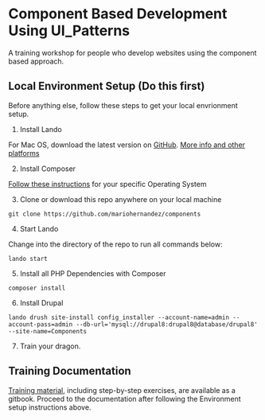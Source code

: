 # Component Based Development Using UI_Patterns
A training workshop for people who develop websites using the component based approach.

## Local Environment Setup (Do this first)
Before anything else, follow these steps to get your local envrionment setup.

1. Install Lando

For Mac OS, download the latest version on [GitHub](https://github.com/lando/lando/releases).
[More info and other platforms](https://docs.devwithlando.io/installation/installing.html)


2. Install Composer

[Follow these instructions](https://www.hostinger.com/tutorials/how-to-install-composer) for your specific Operating System


3. Clone or download this repo anywhere on your local machine

```
git clone https://github.com/mariohernandez/components
```


4. Start Lando

Change into the directory of the repo to run all commands below:

```
lando start
```

5. Install all PHP Dependencies with Composer


```
composer install
```


6. Install Drupal

`lando drush site-install config_installer --account-name=admin --account-pass=admin --db-url='mysql://drupal8:drupal8@database/drupal8' --site-name=Components`

7. Train your dragon.

## Training Documentation

[Training material](https://mariohernandez.gitbooks.io/components/content/), including step-by-step exercises, are available as a gitbook.  Proceed to the documentation after following the Environment setup instructions above.
